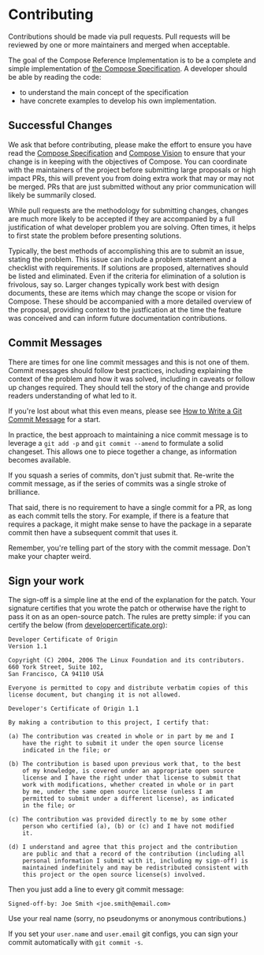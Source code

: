 # Contributing

Contributions should be made via pull requests. Pull requests will be reviewed
by one or more maintainers and merged when acceptable.

The goal of the Compose Reference Implementation is to be a complete and simple implementation of [the Compose Specification](https://github.com/compose-spec/compose-spec/).
A developer should be able by reading the code: 
 - to understand the main concept of the specification 
 - have concrete examples to develop his own implementation.
   
## Successful Changes

We ask that before contributing, please make the effort to ensure you have read the [Compose Specification](https://github.com/compose-spec/compose-spec/blob/master/spec.md) and 
[Compose Vision](https://github.com/compose-spec/compose-spec/blob/master/VISION.md) to ensure that your change is in keeping with the objectives of Compose. 
You can coordinate with the maintainers of the project before submitting large proposals 
or high impact PRs, this will prevent you from doing extra work that may or may not be merged.
PRs that are just submitted without any prior communication will likely be summarily closed.

While pull requests are the methodology for submitting changes, changes are much more 
likely to be accepted if they are accompanied by a full justification of what developer 
problem you are solving. Often times, it helps to first state the problem before presenting 
solutions.

Typically, the best methods of accomplishing this are to submit an issue, stating the 
problem. This issue can include a problem statement and a checklist with requirements. 
If solutions are proposed, alternatives should be listed and eliminated. Even if the 
criteria for elimination of a solution is frivolous, say so.
Larger changes typically work best with design documents, these are items which may 
change the scope or vision for Compose. These should be accompanied with a more detailed 
overview of the proposal, providing context to the justfication at the time the feature 
was conceived and can inform future documentation contributions.

## Commit Messages

There are times for one line commit messages and this is not one of them.
Commit messages should follow best practices, including explaining the context
of the problem and how it was solved, including in caveats or follow up changes
required. They should tell the story of the change and provide readers
understanding of what led to it.

If you're lost about what this even means, please see [How to Write a Git
Commit Message](http://chris.beams.io/posts/git-commit/) for a start.

In practice, the best approach to maintaining a nice commit message is to
leverage a `git add -p` and `git commit --amend` to formulate a solid
changeset. This allows one to piece together a change, as information becomes
available.

If you squash a series of commits, don't just submit that. Re-write the commit
message, as if the series of commits was a single stroke of brilliance.

That said, there is no requirement to have a single commit for a PR, as long as
each commit tells the story. For example, if there is a feature that requires a
package, it might make sense to have the package in a separate commit then have
a subsequent commit that uses it.

Remember, you're telling part of the story with the commit message. Don't make
your chapter weird.

## Sign your work

The sign-off is a simple line at the end of the explanation for the patch. Your
signature certifies that you wrote the patch or otherwise have the right to pass
it on as an open-source patch. The rules are pretty simple: if you can certify
the below (from [developercertificate.org](http://developercertificate.org/)):

```
Developer Certificate of Origin
Version 1.1

Copyright (C) 2004, 2006 The Linux Foundation and its contributors.
660 York Street, Suite 102,
San Francisco, CA 94110 USA

Everyone is permitted to copy and distribute verbatim copies of this
license document, but changing it is not allowed.

Developer's Certificate of Origin 1.1

By making a contribution to this project, I certify that:

(a) The contribution was created in whole or in part by me and I
    have the right to submit it under the open source license
    indicated in the file; or

(b) The contribution is based upon previous work that, to the best
    of my knowledge, is covered under an appropriate open source
    license and I have the right under that license to submit that
    work with modifications, whether created in whole or in part
    by me, under the same open source license (unless I am
    permitted to submit under a different license), as indicated
    in the file; or

(c) The contribution was provided directly to me by some other
    person who certified (a), (b) or (c) and I have not modified
    it.

(d) I understand and agree that this project and the contribution
    are public and that a record of the contribution (including all
    personal information I submit with it, including my sign-off) is
    maintained indefinitely and may be redistributed consistent with
    this project or the open source license(s) involved.
```

Then you just add a line to every git commit message:

    Signed-off-by: Joe Smith <joe.smith@email.com>

Use your real name (sorry, no pseudonyms or anonymous contributions.)

If you set your `user.name` and `user.email` git configs, you can sign your
commit automatically with `git commit -s`.


